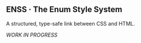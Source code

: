 ENSS · The Enum Style System
---
A structured, type-safe link between CSS and HTML.

_WORK IN PROGRESS_

